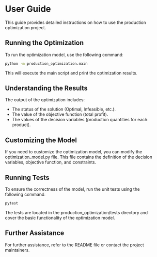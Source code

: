 # User Guide

This guide provides detailed instructions on how to use the production optimization project.

## Running the Optimization

To run the optimization model, use the following command:

```sh
python -m production_optimization.main
```

This will execute the main script and print the optimization results.

## Understanding the Results
The output of the optimization includes:

- The status of the solution (Optimal, Infeasible, etc.).
- The value of the objective function (total profit).
- The values of the decision variables (production quantities for each product).

## Customizing the Model
If you need to customize the optimization model, you can modify the optimization_model.py file. This file contains the definition of the decision variables, objective function, and constraints.

## Running Tests
To ensure the correctness of the model, run the unit tests using the following command:

```sh
pytest
```
The tests are located in the production_optimization/tests directory and cover the basic functionality of the optimization model.

## Further Assistance
For further assistance, refer to the README file or contact the project maintainers.
